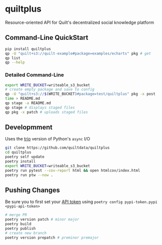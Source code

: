 # quiltplus

Resource-oriented API for Quilt's decentralized social knowledge platform

## Command-Line QuickStart

```bash
pip install quiltplus
qp -U "quilt+s3://quilt-example#package=examples/echarts" pkg # get
qp list
qp --help
```

### Detailed Command-Line

```bash
export WRITE_BUCKET=writeable_s3_bucket
# create empty package and save to config
qp -U "quilt+s3://$(WRITE_BUCKET)#package=test/quiltplus" pkg -x post
time > README.md
qp stage -a README.md
qp stage # displays staged files
qp pkg -x patch # uploads staged files
```

## Developmment

Uses the [trio](https://trio.readthedocs.io/en/stable/) version of Python's `async` I/O

```bash
git clone https://github.com/quiltdata/quiltplus
cd quiltplus
poetry self update
poetry install
export WRITE_BUCKET=writeable_s3_bucket
poetry run pytest --cov-report html && open htmlcov/index.html
poetry run ptw --now .
```

## Pushing Changes

Be sure you to first set your [API token](https://pypi.org/manage/account/) using `poetry config pypi-token.pypi <pypi-api-token>`

```bash
# merge PR
poetry version patch # minor major
poetry build
poetry publish
# create new branch
poetry version prepatch # preminor premajor
```
